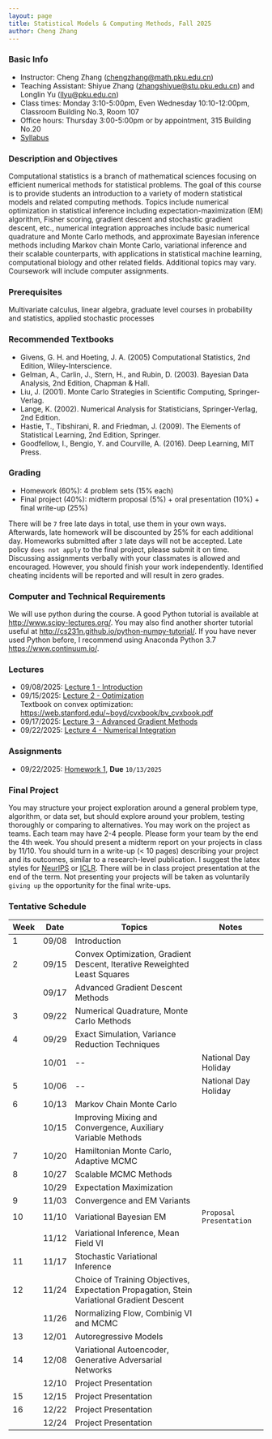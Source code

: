```yaml
---
layout: page
title: Statistical Models & Computing Methods, Fall 2025
author: Cheng Zhang
---
```



### Basic Info
- Instructor: Cheng Zhang (<chengzhang@math.pku.edu.cn>)
- Teaching Assistant: Shiyue Zhang (<zhangshiyue@stu.pku.edu.cn>) and Longlin Yu (<llyu@pku.edu.cn>) 
- Class times: Monday 3:10-5:00pm, Even Wednesday 10:10-12:00pm, Classroom Building No.3, Room 107  
- Office hours: Thursday 3:00-5:00pm or by appointment, 315 Building No.20
- [Syllabus]({{sites.baseurl}}/courses/Syllabus-smcm-f25.pdf)
  
### Description and Objectives
Computational statistics is a branch of mathematical sciences focusing on efficient numerical methods for statistical problems. The goal of this course is to provide students an introduction to a variety of modern statistical models and related computing methods. Topics include numerical optimization in statistical inference including expectation-maximization (EM) algorithm, Fisher scoring, gradient descent and stochastic gradient descent, etc., numerical integration approaches include basic numerical quadrature and Monte Carlo methods, and approximate Bayesian inference methods including Markov chain Monte Carlo, variational inference and their scalable counterparts, with applications in statistical machine learning, computational biology and other related fields. Additional topics may vary. Coursework will include computer assignments.

### Prerequisites
Multivariate calculus, linear algebra, graduate level courses in probability and statistics, applied stochastic processes

### Recommended Textbooks
- Givens, G. H. and Hoeting, J. A. (2005) Computational Statistics, 2nd Edition, Wiley-Interscience.
- Gelman, A., Carlin, J., Stern, H., and Rubin, D. (2003). Bayesian Data Analysis, 2nd Edition, Chapman & Hall.
- Liu, J. (2001). Monte Carlo Strategies in Scientific Computing, Springer-Verlag.
- Lange, K. (2002). Numerical Analysis for Statisticians, Springer-Verlag, 2nd Edition.
- Hastie, T., Tibshirani, R. and Friedman, J. (2009). The Elements of Statistical Learning, 2nd Edition, Springer.
- Goodfellow, I., Bengio, Y. and Courville, A. (2016). Deep Learning, MIT Press.

### Grading
- Homework (60%): 4 problem sets (15% each)
- Final project (40%): midterm proposal (5%) + oral presentation (10%) + final write-up (25%)

There will be `7` free late days in total, use them in your own ways. Afterwards, late homework will be discounted by 25% for each additional day. Homeworks submitted after `3` late days will not be accepted. Late policy `does not apply` to the final project, please submit it on time. Discussing assignments verbally with your classmates is allowed and encouraged. However, you should finish your work independently. Identified cheating incidents will be reported and will result in zero grades.

### Computer and Technical Requirements

We will use python during the course. A good Python tutorial is available at <http://www.scipy-lectures.org/>. You may also find another shorter tutorial useful at <http://cs231n.github.io/python-numpy-tutorial/>. If you have never used Python before, I recommend using Anaconda Python 3.7 <https://www.continuum.io/>.

### Lectures
- 09/08/2025: [Lecture 1 - Introduction]({{sites.baseurl}}/static/slides/smcm_fall25/lec01.pdf)  
- 09/15/2025: [Lecture 2 - Optimization]({{sites.baseurl}}/static/slides/smcm_fall25/lec02.pdf)  
  Textbook on convex optimization: <https://web.stanford.edu/~boyd/cvxbook/bv_cvxbook.pdf> 
- 09/17/2025: [Lecture 3 - Advanced Gradient Methods]({{sites.baseurl}}/static/slides/smcm_fall25/lec03.pdf)  
- 09/22/2025: [Lecture 4 - Numerical Integration]({{sites.baseurl}}/static/slides/smcm_fall25/lec04.pdf)  


### Assignments
- 09/22/2025: [Homework 1]({{sites.baseurl}}/static/slides/smcm_fall25/hw01.pdf), **Due** `10/13/2025` 



### Final Project
You may structure your project exploration around a general problem type, algorithm, or data set, but should explore around your problem, testing thoroughly or comparing to alternatives. You may work on the project as teams. Each team may have 2-4 people. Please form your team by the end the 4th week. You should present a midterm report on your projects in class by 11/10. You should turn in a write-up (< 10 pages) describing your project and its outcomes, similar to a research-level publication. I suggest the latex styles for [NeurIPS](https://nips.cc/Conferences/2019/PaperInformation/StyleFiles) or [ICLR](https://iclr.cc/Conferences/2019/CallForPapers). There will be in class project presentation at the end of the term. Not presenting your projects will be taken as voluntarily `giving up` the opportunity for the final write-ups.



### Tentative Schedule

| Week  | Date | Topics       |    Notes   |
| ----- |------| -----        |   -----    |
| 1     |09/08 | Introduction |            |
| 2     |09/15 | Convex Optimization, Gradient Descent, Iterative Reweighted Least Squares|   |
|       |09/17 | Advanced Gradient Descent Methods |      |
| 3     |09/22 | Numerical Quadrature, Monte Carlo Methods|  <!--PS1 out, due 10/14-->
| 4     |09/29 | Exact Simulation, Variance Reduction Techniques   |   |
|       |10/01 |  --              | National Day Holiday |
| 5     |10/06 |  --              | National Day Holiday |
| 6     |10/13 | Markov Chain Monte Carlo |     |
|       |10/15 | Improving Mixing and Convergence, Auxiliary Variable Methods |   |
| 7     |10/20 | Hamiltonian Monte Carlo, Adaptive MCMC|       <!--PS2 out, due 10/23-->
| 8     |10/27 | Scalable MCMC Methods|     |
|       |10/29 | Expectation Maximization |       |
| 9     |11/03 | Convergence and EM Variants |         |
| 10    |11/10 | Variational Bayesian EM |  `Proposal Presentation`
|       |11/12 | Variational Inference, Mean Field VI |        
| 11    |11/17 | Stochastic Variational Inference |      |
| 12    |11/24 | Choice of Training Objectives, Expectation Propagation, Stein Variational Gradient Descent |      |
|       |11/26 | Normalizing Flow, Combinig VI and MCMC |        
| 13    |12/01 | Autoregressive Models |          |
| 14    |12/08 | Variational Autoencoder, Generative Adversarial Networks  |       |
|       |12/10 | Project Presentation  |    |
| 15    |12/15 | Project Presentation  |     |
| 16    |12/22 | Project Presentation  |     |
|       |12/24 | Project Presentation  |    |